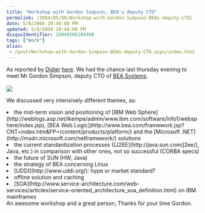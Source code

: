 ```yaml
---
title: "Workshop with Gordon Simpson, BEA's deputy CTO"
permalink: /2004/05/08/Workshop-with-Gordon-Simpson-BEAs-deputy-CTO/
date: 5/8/2004 10:44:00 PM
updated: 5/8/2004 10:44:00 PM
disqusIdentifier: 20040508104400
tags: ["Work"]
alias:
 - /post/Workshop-with-Gordon-Simpson-BEAs-deputy-CTO.aspx/index.html
---
```

As reported by [Didier](http://www.didierbeck.com/) [here](http://didier.beck.free.fr/2004_05_01_blogs.php#108388364599363660). We had the chance last thursday evening to meet Mr Gordon Simpson, deputy CTO of [BEA Systems](http://www.bea.com/).<br><br>![](http://didier.beck.free.fr/pics/diverse/simpson.jpg)

We discussed very intensively different themes, as:<br>
<li>the mid-term vision and positioning of [IBM Web Sphere](http://weblogs.asp.net/lkempe/admin/www.ibm.com/software/info1/websphere/index.jsp), [BEA Web Logic](http://www.bea.com/framework.jsp?CNT=index.htm&FP=/content/products/platform/) and the [Microsoft .NET](http://msdn.microsoft.com/netframework/) solutions 
<li>the current standardization processes ([J2EE](http://java.sun.com/j2ee/), Java, etc.) in comparison with other ones, not so successful (CORBA specs) 
<li>the future of SUN (HW, Java) 
<li>the strategy of BEA concerning Linux 
<li>[UDDI](http://www.uddi.org/): hype or market standard? 
<li>offline solution and caching 
<li>[SOA](http://www.service-architecture.com/web-services/articles/service-oriented_architecture_soa_definition.html) on IBM mainframes 

<!-- more -->

</li>An awesome workshop and a great person, Thanks for your time Gordon.</li></li></li></li></li></li>
